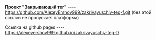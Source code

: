 **Проект "Закрывающий тег"** ---- https://github.com/AlexeyErshov999/zakrivayuschiy-teg-f.git (без этой ссылки не пропускает платформа)

Ссылка на github pages ---- https://alexeyershov999.github.io/zakrivayuschiy-teg-f/
